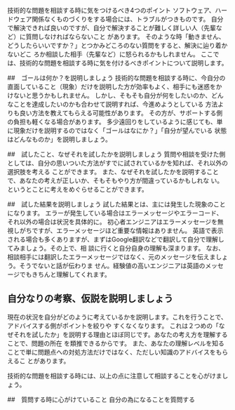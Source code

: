  技術的な問題を相談する時に気をつけるべき4つのポイント
ソフトウェア、ハードウェア関係なくものづくりをする場合には、トラブルがつきものです。
自分で解決できれば良いのですが、自分で解決することが難しく詳しい人（先輩など）に質問しなければならないこと
があります。
そのような時「動きません、どうしたらいいですか？」とつかみどころのない質問をすると、解決に辿り着かないどこ
ろか相談した相手（先輩など）に怒られるかもしれません。
ここでは、技術的な問題を相談する時に気を付けるべきポイントについて説明します。

##　ゴールは何か？を説明しましょう
技術的な問題を相談する時に、今自分の直面していること（現象）だけを説明した方が効率もよく、相手にも迷惑をか
けないと思うかもしれません。
しかし、そもそも自分が何をしたいのか、どんなことを達成したいのかも合わせて説明すれば、今進めようとしている
方法よりも良い方法を教えてもらえる可能性があります。
その方が、サポートする側の負担も軽くなる場合があります。
多少遠回りをしているように感じても、単に現象だけを説明するのではなく「ゴールはなにか？」「自分が望んでいる
状態はどんなものか」を説明しましょう。

##　試したこと、なぜそれを試したかを説明しましょう
質問や相談を受けた側としては、自分の思いついた方法がすでに試されているかを知れば、それ以外の選択肢を考える
ことができます。
また、なぜそれを試したかを説明することで、あなたの考えが正しいか、そもそもやり方が間違っているかもしれな
い。
というとことに考えをめぐらせることができます。

##　試した結果を説明しましょう
試した結果とは、主には発生した現象のことになります。
エラーが発生している場合はエラーメッセージやエラーコード、それ以外の場合は状況を具体的に。
初心者エンジニアはエラーメッセージを無視しがちですが、エラーメッセージほど重要な情報はありません。
英語で表示される場合も多くありますが、まずはGoogle翻訳などで翻訳して自分で理解してみましょう。その上で、相
談に行くと自分自身の理解も深まります。
なお、相談相手には翻訳したエラーメッセージではなく、元のメッセージを伝えましょう。そうでないと話が伝わりま
せん。経験値の高いエンジニアは英語のメッセージでもきちんと理解してくれます。
## 自分なりの考察、仮説を説明しましょう
現在の状況を自分がどのように考えているかを説明します。これを行うことで、アドバイスする側がポイントを絞りや
すくなくなります。
これは２つめの「なぜそれを試したか」を説明する理由とほぼ同じです。あなたの考え方を理解することで、問題の所在
を類推できるからです。
また、あなたの理解レベルを知ることで単に問題点への対処方法だけではなく、ただしい知識のアドバイスをもらえるこ
とがあります。

技術的な問題を相談する時には、以上の点に注意して相談することを心がけましょう。

##　質問する時に心がけていること
自分の為になることを質問する